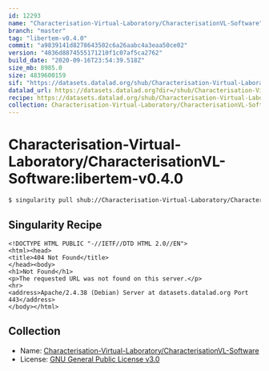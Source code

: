 ```yaml
---
id: 12293
name: "Characterisation-Virtual-Laboratory/CharacterisationVL-Software"
branch: "master"
tag: "libertem-v0.4.0"
commit: "a9839141d8278643502c6a26aabc4a3eaa50ce02"
version: "4836d8874555171210f1c07af5ca2762"
build_date: "2020-09-16T23:54:39.518Z"
size_mb: 8985.0
size: 4839600159
sif: "https://datasets.datalad.org/shub/Characterisation-Virtual-Laboratory/CharacterisationVL-Software/libertem-v0.4.0/2020-09-16-a9839141-4836d887/4836d8874555171210f1c07af5ca2762.sif"
datalad_url: https://datasets.datalad.org?dir=/shub/Characterisation-Virtual-Laboratory/CharacterisationVL-Software/libertem-v0.4.0/2020-09-16-a9839141-4836d887/
recipe: https://datasets.datalad.org/shub/Characterisation-Virtual-Laboratory/CharacterisationVL-Software/libertem-v0.4.0/2020-09-16-a9839141-4836d887/Singularity
collection: Characterisation-Virtual-Laboratory/CharacterisationVL-Software
---
```


# Characterisation-Virtual-Laboratory/CharacterisationVL-Software:libertem-v0.4.0

```bash
$ singularity pull shub://Characterisation-Virtual-Laboratory/CharacterisationVL-Software:libertem-v0.4.0
```

## Singularity Recipe

```singularity
<!DOCTYPE HTML PUBLIC "-//IETF//DTD HTML 2.0//EN">
<html><head>
<title>404 Not Found</title>
</head><body>
<h1>Not Found</h1>
<p>The requested URL was not found on this server.</p>
<hr>
<address>Apache/2.4.38 (Debian) Server at datasets.datalad.org Port 443</address>
</body></html>
```

## Collection

 - Name: [Characterisation-Virtual-Laboratory/CharacterisationVL-Software](https://github.com/Characterisation-Virtual-Laboratory/CharacterisationVL-Software)
 - License: [GNU General Public License v3.0](https://api.github.com/licenses/gpl-3.0)

